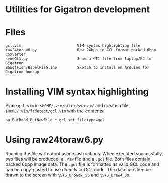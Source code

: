 Utilities for Gigatron development
==================================

Files
=====
```
gcl.vim                         VIM syntax highlighting file
raw24toraw6.py                  Raw 24bpp to GCL-format packed 6bpp converter
sendGt1.py                      Send a GT1 file from laptop/PC to Gigatron
BabelFish/BabelFish.ino         Sketch to install on Arduino for Gigatron hookup
```

Installing VIM syntax highlighting
==================================

Place `gcl.vim` in `$HOME/.vim/after/syntax/` and create a file,
`$HOME/.vim/ftdetect/gcl.vim` with the contents:

```
au BufRead,BufNewFile *.gcl set filetype=gcl
```

Using raw24toraw6.py
====================

Running the file will output usage instructions. When executed successfully,
two files will be produced, a `.raw` file and a `.gcl` file. Both files contain
packed 6bpp image data. The `.gcl` file is formatted as valid GCL code and can
be copy-pasted to use directly in GCL code. The data can then be drawn to the
screen with `\SYS_Unpack_56` and `\SYS_Draw4_30`.
